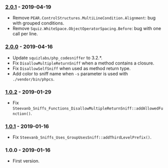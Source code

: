 ### [2.0.1](../../compare/2.0.0...2.0.1) - 2019-04-19

- Remove `PEAR.ControlStructures.MultiLineCondition.Alignment`: bug with grouped conditions.
- Remove `Squiz.WhiteSpace.ObjectOperatorSpacing.Before`: bug with one call per line.

### [2.0.0](../../compare/1.0.2...2.0.0) - 2019-04-16

- Update `squizlabs/php_codesniffer` to 3.2.*.
- Fix `DisallowMultipleReturnSniff` when a method contains a closure.
- Fix `DisallowSelfSniff` when used as method return type.
- Add color to sniff name when `-s` parameter is used with `./vendor/bin/phpcs`.

### [1.0.2](../../compare/1.0.1...1.0.2) - 2019-01-29

- Fix `Steevanb_Sniffs_Functions_DisallowMultipleReturnSniff::addAllowedFunction()`.

### [1.0.1](../../compare/1.0.0...1.0.1) - 2019-01-16

- Fix `Steevanb_Sniffs_Uses_GroupUsesSniff::addThirdLevelPrefix()`.

### 1.0.0 - 2019-01-16

- First version.
